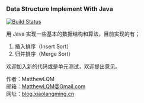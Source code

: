 ### Data Structure Implement With Java  

[![Build Status](https://travis-ci.org/MatthewLQM/Data-Structure-Implement.svg?branch=master)](https://travis-ci.org/MatthewLQM/Data-Structure-Implement)   


用 Java 实现一些基本的数据结构和算法，目前实现的有；
 1. 插入排序（Insert Sort）
 2. 归并排序（Merge Sort）

欢迎加入新的代码或是单元测试，欢迎提出意见。

作者：MatthewLQM    
邮箱：MatthewLQM@Gmail.com     
网址：[blog.xiaolangming.cn](http://blog.xiaolangming.cn)     